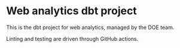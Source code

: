 # Web analytics dbt project

This is the dbt project for web analytics, managed by the DOE team.

Linting and testing are driven through GitHub actions.
